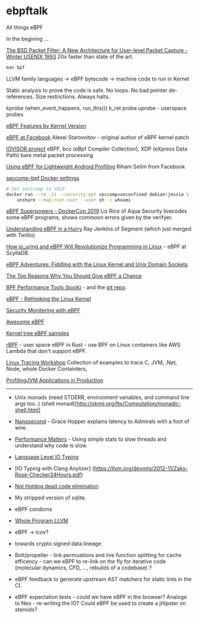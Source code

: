 # ebpftalk
All things eBPF

In the begining ...

[The BSD Packet Filter:
A New Architecture for User-level Packet Capture - Winter USENIX 1993](https://www.tcpdump.org/papers/bpf-usenix93.pdf)
20x faster than state of the art.






```bash
man bpf
```

LLVM family languages -> eBPF bytecode -> machine code to run in Kernel

Static analysis to prove the code is safe.
No loops.
No bad pointer de-references.
Size restrictions.
Always halts.


kprobe (when_event_happens, run_this())
k_ret probe
uprobe - userspace probes

[eBPF Features by Kernel Version](https://github.com/iovisor/bcc/blob/master/docs/kernel-versions.md)

[eBPF at Facebook](https://www.youtube.com/watch?v=ZYBXZFKPS28)
Alexei Starovoitov - original author of eBPF kernel patch

[IOVISOR project](https://www.iovisor.org/)
eBPF, bcc (eBpf Compiler Collection), XDP (eXpress Data Path) bare metal packet processing

[Using eBPF for Lightweight Android Profiling](https://www.youtube.com/watch?v=Vjb3qHem8io)
Riham Selim from Facebook

[seccomp-bpf Docker settings](https://docs.docker.com/engine/security/seccomp/)
```bash
# Set secccomp to YOLO
docker run --rm -it --security-opt seccomp=unconfined debian:jessie \
    unshare --map-root-user --user sh -c whoami
```

[eBPF Superpowers - DockerCon 2019](https://www.youtube.com/watch?v=4SiWL5tULnQ)
Liz Rice of Aqua Security livecodes some eBPF programs, shows commoon errors given by the verifyer.

[Understanding eBPF in a Hurry](https://www.youtube.com/watch?v=BNTQ8CNv7A0)
Ray Jenkins of Segment (which just merged with Twillio)

[How io_uring and eBPF Will Revolutionize Programming in Linux](https://thenewstack.io/how-io_uring-and-ebpf-will-revolutionize-programming-in-linux/) - eBPF at ScyllaDB.

[eBPF Adventures: Fiddling with the Linux Kernel and Unix Domain Sockets](https://www.nccgroup.com/us/about-us/newsroom-and-events/blog/2019/march/ebpf-adventures-fiddling-with-the-linux-kernel-and-unix-domain-sockets/)

[The Top Reasons Why You Should Give eBPF a Chance](https://blog.container-solutions.com/the-top-reasons-why-you-should-give-ebpf-a-chance)

[BPF Performance Tools (book)](http://www.brendangregg.com/bpf-performance-tools-book.html) - and the [git repo](https://github.com/brendangregg/bpf-perf-tools-book).

[eBPF - Rethinking the Linux Kernel](https://www.infoq.com/presentations/facebook-google-bpf-linux-kernel/)

[Security Monitering with eBPF](http://www.brendangregg.com/Slides/BSidesSF2017_BPF_security_monitoring.pdf)

[Awesome eBPF](https://github.com/zoidbergwill/awesome-ebpf)

[Kernel tree eBPF samples](https://git.kernel.org/pub/scm/linux/kernel/git/torvalds/linux.git/tree/samples/bpf)

[rBPF](https://github.com/qmonnet/rbpf) - user space eBPF in Rust - use BPF on Linux containers like AWS Lambda that don't support eBPF.

[Linux Tracing Workshop](https://github.com/goldshtn/linux-tracing-workshop)
Collection of examples to trace C, JVM, .Net, Node, whole Docker Containters, 

[ProfilingJVM	Applications in	Production](https://www.usenix.org/sites/default/files/conference/protected-files/srecon18americas_slides_goldshtein.pdf)

----
* Unix monads (need STDERR, environment variables, and command line args too..) (shell monad)[http://okmij.org/ftp/Computation/monadic-shell.html]

* [Nanosecond](https://www.youtube.com/watch?v=9eyFDBPk4Yw) - Grace Hopper explains latency to Admirals with a foot of wire.

* [Performance Matters](https://www.youtube.com/watch?v=koTf7u0v41o) - Using simple stats to slow threads and understand why code is slow.

* [Language Level IO Typing](http://learnyouahaskell.com/input-and-output)

* [IO Typing with Clang Anylizer] (https://llvm.org/devmtg/2012-11/Zaks-Rose-Checker24Hours.pdf)

* [Not Hotdog dead code elimination](https://github.com/tensorflow/tensorflow/pull/7832)

* My stripped version of sqlite.

* eBPF condoms

* [Whole Program LLVM](https://github.com/travitch/whole-program-llvm)

* eBPF -> lcov?

* towards crypto signed data lineage

* Bolt/propeller - link permuations and live function splitting for cache efficency - can we eBPF to re-link on the fly for iterative code (molecular dynamics, CFD, ..., rebuilds of a codebase) ?

* eBPF feedback to generate upstream AST matchers for static lints in the CI.

* eBPF expectation tests - could we have eBPF in the browser? Analoge to Neo - re-writing the IO?  Could eBPF be used to create a jHipster on steroids?


